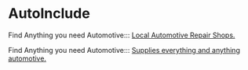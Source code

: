 # AutoInclude





Find Anything you need Automotive::: <a href="https://autoinclude.com/" rel="follow">Local Automotive Repair Shops.</a>



Find Anything you need Automotive::: <a href="https://autoinclude.com/" rel="follow">Supplies everything and anything automotive.</a>

